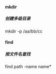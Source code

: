 #### mkdir

##### 创建多级目录

mkdir -p  /aa/bb/cc

#### find

##### 按文件名查找

find  path   -name   name*





